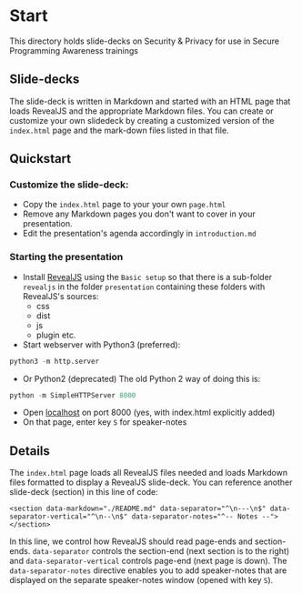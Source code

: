 # Start

This directory holds slide-decks on Security & Privacy for use in Secure Programming Awareness trainings


## Slide-decks

The slide-deck is written in Markdown and started with an HTML page that loads RevealJS and the appropriate Markdown files.
You can create or customize your own slidedeck by creating a customized version of the ```index.html``` page and the mark-down files listed in that file.

## Quickstart

### Customize the slide-deck:

* Copy the ```index.html``` page to your your own ```page.html```
* Remove any Markdown pages you don't want to cover in your presentation.
* Edit the presentation's agenda accordingly in ```introduction.md```

### Starting the presentation

* Install [RevealJS](https://revealjs.com/installation/) using the ```Basic setup``` so that there is a sub-folder ```revealjs``` in the folder ```presentation``` containing these folders with RevealJS's sources:
  * css
  * dist
  * js
  * plugin etc.
* Start webserver with Python3 (preferred):

```python
python3 -m http.server
```

* Or Python2 (deprecated)
The old Python 2 way of doing this is:

```python
python -m SimpleHTTPServer 8000
```

* Open [localhost](http://localhost:8000/index.html) on port 8000 (yes, with index.html explicitly added)
* On that page, enter key ```S``` for speaker-notes

## Details

The ```index.html``` page loads all RevealJS files needed and loads Markdown files formatted to display a RevealJS slide-deck.
You can reference another slide-deck (section) in this line of code:

```$html
<section data-markdown="./README.md" data-separator="^\n---\n$" data-separator-vertical="^\n--\n$" data-separator-notes="^-- Notes --"></section>
```

In this line, we control how RevealJS should read page-ends and section-ends. ```data-separator``` controls the section-end (next section is to the right) and ```data-separator-vertical``` controls page-end (next page is down). The ```data-separator-notes``` directive enables you to add speaker-notes that are displayed on the separate speaker-notes window (opened with key ```S```).

